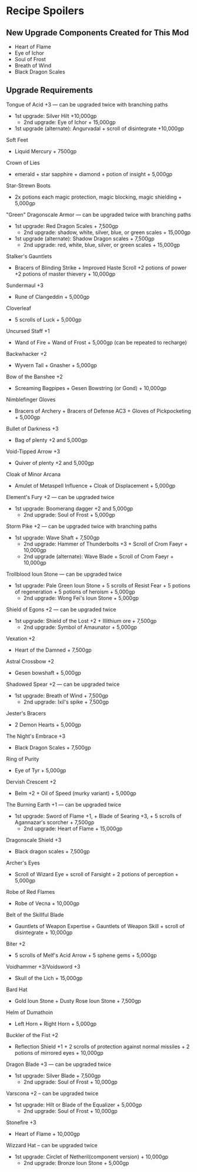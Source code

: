 # Recipe Spoilers

## New Upgrade Components Created for This Mod

- Heart of Flame
- Eye of Ichor
- Soul of Frost
- Breath of Wind
- Black Dragon Scales

## Upgrade Requirements

Tongue of Acid +3 — can be upgraded twice with branching paths
- 1st upgrade: Silver Hilt +10,000gp
  - 2nd upgrade: Eye of Ichor + 15,000gp
- 1st upgrade (alternate): Angurvadal + scroll of disintegrate +10,000gp

Soft Feet
- Liquid Mercury + 7500gp

Crown of Lies
- emerald + star sapphire + diamond + potion of insight + 5,000gp

Star-Strewn Boots
- 2x potions each magic protection, magic blocking, magic shielding + 5,000gp

"Green" Dragonscale Armor — can be upgraded twice with branching paths
- 1st upgrade: Red Dragon Scales + 7,500gp
  - 2nd upgrade: shadow, white, silver, blue, or green scales + 15,000gp
- 1st upgrade (alternate): Shadow Dragon scales + 7,500gp
  - 2nd upgrade: red, white, blue, silver, or green scales + 15,000gp

Stalker's Gauntlets
- Bracers of Blinding Strike + Improved Haste Scroll +2 potions of power +2 potions of master thievery + 10,000gp

Sundermaul +3
- Rune of Clangeddin + 5,000gp

Cloverleaf
- 5 scrolls of Luck + 5,000gp

Uncursed Staff +1
- Wand of Fire + Wand of Frost + 5,000gp (can be repeated to recharge)

Backwhacker +2
- Wyvern Tail + Gnasher + 5,000gp

Bow of the Banshee +2
- Screaming Bagpipes + Gesen Bowstring (or Gond) + 10,000gp

Nimblefinger Gloves
- Bracers of Archery + Bracers of Defense AC3 + Gloves of Pickpocketing + 5,000gp

Bullet of Darkness +3
- Bag of plenty +2 and 5,000gp

Void-Tipped Arrow +3
- Quiver of plenty +2 and 5,000gp

Cloak of Minor Arcana
- Amulet of Metaspell Influence + Cloak of Displacement + 5,000gp

Element's Fury +2 — can be upgraded twice
- 1st upgrade: Boomerang dagger +2 and 5,000gp
  - 2nd upgrade: Soul of Frost + 5,000gp

Storm Pike +2 — can be upgraded twice with branching paths
- 1st upgrade: Wave Shaft + 7,500gp
  - 2nd upgrade: Hammer of Thunderbolts +3 + Scroll of Crom Faeyr + 10,000gp
  - 2nd upgrade (alternate): Wave Blade + Scroll of Crom Faeyr + 10,000gp

Trollblood Ioun Stone — can be upgraded twice
- 1st upgrade: Pale Green Ioun Stone + 5 scrolls of Resist Fear + 5 potions of regeneration + 5 potions of heroism + 5,000gp
  - 2nd upgrade: Wong Fei's Ioun Stone + 5,000gp

Shield of Egons +2 — can be upgraded twice
- 1st upgrade: Shield of the Lost +2 + Illithium ore + 7,500gp
  - 2nd upgrade: Symbol of Amaunator + 5,000gp

Vexation +2
- Heart of the Damned + 7,500gp

Astral Crossbow +2
- Gesen bowshaft + 5,000gp

Shadowed Spear +2 — can be upgraded twice
- 1st upgrade: Breath of Wind + 7,500gp
  - 2nd upgrade: Ixil's spike + 7,500gp

Jester's Bracers
- 2 Demon Hearts + 5,000gp

The Night's Embrace +3
- Black Dragon Scales + 7,500gp

Ring of Purity
- Eye of Tyr + 5,000gp

Dervish Crescent +2
- Belm +2 + Oil of Speed (murky variant) + 5,000gp

The Burning Earth +1 — can be upgraded twice
- 1st upgrade: Sword of Flame +1, + Blade of Searing +3, + 5 scrolls of Agannazar's scorcher + 7,500gp
  - 2nd upgrade: Heart of Flame + 15,000gp

Dragonscale Shield +3
- Black dragon scales + 7,500gp

Archer's Eyes
- Scroll of Wizard Eye + scroll of Farsight + 2 potions of perception + 5,000gp

Robe of Red Flames
- Robe of Vecna + 10,000gp

Belt of the Skillful Blade
- Gauntlets of Weapon Expertise + Gauntlets of Weapon Skill + scroll of disintegrate + 10,000gp

Biter +2
- 5 scrolls of Melf's Acid Arrow + 5 sphene gems + 5,000gp

Voidhammer +3/Voidsword +3
- Skull of the Lich + 15,000gp

Bard Hat
- Gold Ioun Stone + Dusty Rose Ioun Stone + 7,500gp

Helm of Dumathoin
- Left Horn + Right Horn + 5,000gp

Buckler of the Fist +2
- Reflection Shield +1 + 2 scrolls of protection against normal missiles + 2 potions of mirrored eyes + 10,000gp

Dragon Blade +3 — can be upgraded twice
- 1st upgrade: Silver Blade + 7,500gp
  - 2nd upgrade: Soul of Frost + 10,000gp
  
Varscona +2 – can be upgraded twice
- 1st upgrade: Hilt or Blade of the Equalizer + 5,000gp
  - 2nd upgrade: Soul of Frost + 10,000gp
  
Stonefire +3
- Heart of Flame + 10,000gp

Wizzard Hat – can be upgraded twice
- 1st upgrade: Circlet of Netheril(component version) + 10,000gp
  - 2nd upgrade: Bronze Ioun Stone + 5,000gp
